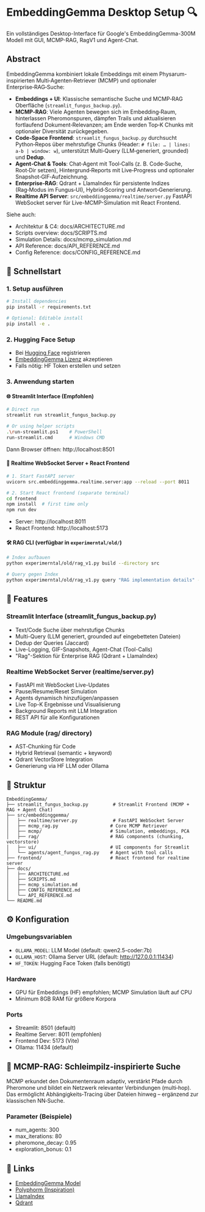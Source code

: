 # EmbeddingGemma Desktop Setup 🔍

Ein vollständiges Desktop-Interface für Google's EmbeddingGemma-300M Modell mit GUI, MCMP-RAG, RagV1 und Agent-Chat.

## Abstract

EmbeddingGemma kombiniert lokale Embeddings mit einem Physarum-inspirierten Multi‑Agenten‑Retriever (MCMP) und optionaler Enterprise‑RAG‑Suche:
- **Embeddings + UI**: Klassische semantische Suche und MCMP‑RAG Oberfläche (`streamlit_fungus_backup.py`).
- **MCMP‑RAG**: Viele Agenten bewegen sich im Embedding‑Raum, hinterlassen Pheromonspuren, dämpfen Trails und aktualisieren fortlaufend Dokument‑Relevanzen; am Ende werden Top‑K Chunks mit optionaler Diversität zurückgegeben.
- **Code‑Space Frontend**: `streamlit_fungus_backup.py` durchsucht Python‑Repos über mehrstufige Chunks (Header: `# file: … | lines: a-b | window: w`), unterstützt Multi‑Query (LLM‑generiert, grounded) und **Dedup**.
- **Agent‑Chat & Tools**: Chat‑Agent mit Tool‑Calls (z. B. Code‑Suche, Root‑Dir setzen), Hintergrund‑Reports mit Live‑Progress und optionaler Snapshot‑GIF‑Aufzeichnung.
- **Enterprise‑RAG**: Qdrant + LlamaIndex für persistente Indizes (Rag‑Modus im Fungus‑UI), Hybrid‑Scoring und Antwort‑Generierung.
- **Realtime API Server**: `src/embeddinggemma/realtime/server.py` FastAPI WebSocket server für Live-MCMP-Simulation mit React Frontend.

Siehe auch:
- Architektur & C4: docs/ARCHITECTURE.md
- Scripts overview: docs/SCRIPTS.md
- Simulation Details: docs/mcmp_simulation.md
- API Reference: docs/API_REFERENCE.md
- Config Reference: docs/CONFIG_REFERENCE.md

## 🚀 Schnellstart

### 1. Setup ausführen
```bash
# Install dependencies
pip install -r requirements.txt

# Optional: Editable install
pip install -e .
```

### 2. Hugging Face Setup
- Bei [Hugging Face](https://huggingface.co) registrieren
- [EmbeddingGemma Lizenz](https://huggingface.co/google/embeddinggemma-300m) akzeptieren
- Falls nötig: HF Token erstellen und setzen

### 3. Anwendung starten

#### 🌐 Streamlit Interface (Empfohlen)
```bash
# Direct run
streamlit run streamlit_fungus_backup.py

# Or using helper scripts
.\run-streamlit.ps1    # PowerShell
run-streamlit.cmd      # Windows CMD
```
Dann Browser öffnen: http://localhost:8501

#### 🚀 Realtime WebSocket Server + React Frontend
```bash
# 1. Start FastAPI server
uvicorn src.embeddinggemma.realtime.server:app --reload --port 8011

# 2. Start React frontend (separate terminal)
cd frontend
npm install  # first time only
npm run dev
```
- Server: http://localhost:8011  
- React Frontend: http://localhost:5173

#### 🛠️ RAG CLI (verfügbar in `experimerntal/old/`)
```bash
# Index aufbauen 
python experimerntal/old/rag_v1.py build --directory src

# Query gegen Index
python experimerntal/old/rag_v1.py query "RAG implementation details" --top-k 5
```

## 🔧 Features

### Streamlit Interface (streamlit_fungus_backup.py)
- Text/Code Suche über mehrstufige Chunks
- Multi-Query (LLM generiert, grounded auf eingebetteten Dateien)
- Dedup der Queries (Jaccard)
- Live-Logging, GIF-Snapshots, Agent-Chat (Tool-Calls)
- "Rag"-Sektion für Enterprise RAG (Qdrant + LlamaIndex)

### Realtime WebSocket Server (realtime/server.py)
- FastAPI mit WebSocket Live-Updates
- Pause/Resume/Reset Simulation
- Agents dynamisch hinzufügen/anpassen 
- Live Top-K Ergebnisse und Visualisierung
- Background Reports mit LLM Integration
- REST API für alle Konfigurationen

### RAG Module (rag/ directory)
- AST‑Chunking für Code
- Hybrid Retrieval (semantic + keyword)
- Qdrant VectorStore Integration
- Generierung via HF LLM oder Ollama

## 📁 Struktur
```
EmbeddingGemma/
├── streamlit_fungus_backup.py         # Streamlit Frontend (MCMP + RAG + Agent Chat)
├── src/embeddinggemma/
│   ├── realtime/server.py             # FastAPI WebSocket Server
│   ├── mcmp_rag.py                   # Core MCMP Retriever
│   ├── mcmp/                         # Simulation, embeddings, PCA
│   ├── rag/                          # RAG components (chunking, vectorstore)
│   ├── ui/                           # UI components for Streamlit
│   └── agents/agent_fungus_rag.py    # Agent with tool calls
├── frontend/                         # React frontend for realtime server
├── docs/
│   ├── ARCHITECTURE.md
│   ├── SCRIPTS.md
│   ├── mcmp_simulation.md
│   ├── CONFIG_REFERENCE.md
│   └── API_REFERENCE.md
└── README.md
```

## ⚙️ Konfiguration

### Umgebungsvariablen
- `OLLAMA_MODEL`: LLM Model (default: qwen2.5-coder:7b)
- `OLLAMA_HOST`: Ollama Server URL (default: http://127.0.0.1:11434)
- `HF_TOKEN`: Hugging Face Token (falls benötigt)

### Hardware
- GPU für Embeddings (HF) empfohlen; MCMP Simulation läuft auf CPU
- Minimum 8GB RAM für größere Korpora

### Ports
- Streamlit: 8501 (default)
- Realtime Server: 8011 (empfohlen)
- Frontend Dev: 5173 (Vite)
- Ollama: 11434 (default)

## 🧠 MCMP-RAG: Schleimpilz-inspirierte Suche

MCMP erkundet den Dokumentenraum adaptiv, verstärkt Pfade durch Pheromone und bildet ein Netzwerk relevanter Verbindungen (multi‑hop). Das ermöglicht Abhängigkeits‑Tracing über Dateien hinweg – ergänzend zur klassischen NN‑Suche.

### Parameter (Beispiele)
- num_agents: 300
- max_iterations: 80
- pheromone_decay: 0.95
- exploration_bonus: 0.1

## 🔗 Links
- [EmbeddingGemma Model](https://huggingface.co/google/embeddinggemma-300m)
- [Polyphorm (Inspiration)](https://github.com/CreativeCodingLab/Polyphorm)
- [LlamaIndex](https://www.llamaindex.ai/)
- [Qdrant](https://qdrant.tech/)

